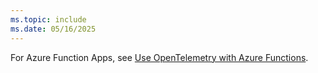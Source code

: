 ```yaml
---
ms.topic: include
ms.date: 05/16/2025
---
```


For Azure Function Apps, see [Use OpenTelemetry with Azure Functions](/azure/azure-functions/opentelemetry-howto).